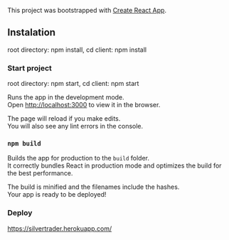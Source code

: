 This project was bootstrapped with [Create React App](https://github.com/facebook/create-react-app).

## Instalation

root directory: npm install,
cd client: npm install

### Start project

root directory: npm start,
cd client: npm start

Runs the app in the development mode.<br />
Open [http://localhost:3000](http://localhost:3000) to view it in the browser.

The page will reload if you make edits.<br />
You will also see any lint errors in the console.

### `npm build`

Builds the app for production to the `build` folder.<br />
It correctly bundles React in production mode and optimizes the build for the best performance.

The build is minified and the filenames include the hashes.<br />
Your app is ready to be deployed!

### Deploy

https://silvertrader.herokuapp.com/

